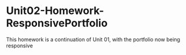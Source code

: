 # Unit02-Homework-ResponsivePortfolio
This homework is a continuation of Unit 01, with the portfolio now being responsive
